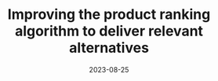 ---
title: Improving the product ranking algorithm to deliver relevant alternatives
date: "2023-08-25"
template: "post"
draft: false
slug: "beni-x-ai-improving-the-product-ranking"
category: "Blog"
tags:
  - "Blog"
  - "Beni x AI"
links:
  - title: Read on Beni
    link: https://outwiththenew.joinbeni.com/p/beni-x-ai-improving-the-product-ranking
description: "Post 2 of 3 breaking down the role of generative AI in helping Beni deliver on its mission to make resale accessible to everyone."
---